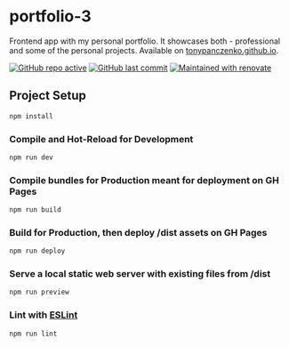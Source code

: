 # portfolio-3

Frontend app with my personal portfolio. It showcases both - professional and some of the personal projects. Available on [tonypanczenko.github.io](https://tonypanczenko.github.io/).

[![GitHub repo active](https://img.shields.io/badge/repo-active-brightgreen)](https://tonypanczenko.github.io/)
[![GitHub last commit](https://img.shields.io/github/last-commit/tonypanczenko/portfolio-3?color=brightgreen)](https://github.com/TonyPanczenko/portfolio-3)
[![Maintained with renovate](https://img.shields.io/badge/maintaied%20with-renovate-blue?logo=renovatebot)](https://renovatebot.com)

## Project Setup

```sh
npm install
```

### Compile and Hot-Reload for Development

```sh
npm run dev
```

### Compile bundles for Production meant for deployment on GH Pages

```sh
npm run build
```

### Build for Production, then deploy /dist assets on GH Pages

```sh
npm run deploy
```

### Serve a local static web server with existing files from /dist

```sh
npm run preview
```

### Lint with [ESLint](https://eslint.org/)

```sh
npm run lint
```
